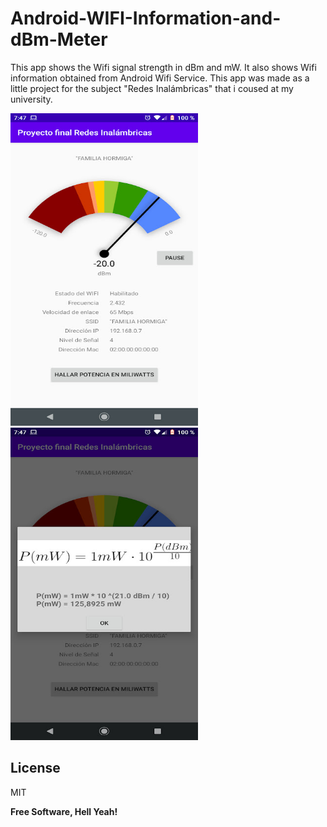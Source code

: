 # Android-WIFI-Information-and-dBm-Meter


This app shows the Wifi signal strength in dBm and mW. It also shows Wifi information obtained from Android Wifi Service.
This app was made as a little project for the subject "Redes Inalámbricas" that i coused at my university. 

<img src="images/0.jpg" width="300" height="500">
<img src="images/1.jpg" width="300" height="500">

License
----

MIT


**Free Software, Hell Yeah!**
